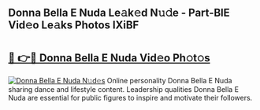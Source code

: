 ## Donna Bella E Nuda Le𝚊k𝚎d N𝚞𝚍e - Part-BlE Vid𝚎o Le𝚊ks Photos lXiBF

# <h2><a href="http://fbc7e9.evod.top/?m=Donna+Bella+E+Nuda">🔗 👉🔴 Donna Bella E Nuda Vid𝚎o Ph𝚘t𝚘s</a></h2>

[![Donna Bella E Nuda N𝚞d𝚎s](https://i.imgur.com/8V9OHl7.gif)](http://fbc7e9.evod.top/?m=Donna+Bella+E+Nuda)
Online personality Donna Bella E Nuda sharing dance and lifestyle content. Leadership qualities Donna Bella E Nuda are essential for public figures to inspire and motivate their followers. 

